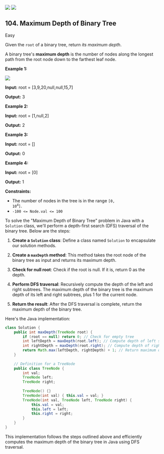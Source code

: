 [![](https://img.shields.io/github/stars/LeetCode-in-Swift/LeetCode-in-Swift?label=Stars&style=flat-square)](https://github.com/LeetCode-in-Swift/LeetCode-in-Swift)
[![](https://img.shields.io/github/forks/LeetCode-in-Swift/LeetCode-in-Swift?label=Fork%20me%20on%20GitHub%20&style=flat-square)](https://github.com/LeetCode-in-Swift/LeetCode-in-Swift/fork)

## 104\. Maximum Depth of Binary Tree

Easy

Given the `root` of a binary tree, return _its maximum depth_.

A binary tree's **maximum depth** is the number of nodes along the longest path from the root node down to the farthest leaf node.

**Example 1:**

![](https://assets.leetcode.com/uploads/2020/11/26/tmp-tree.jpg)

**Input:** root = [3,9,20,null,null,15,7]

**Output:** 3 

**Example 2:**

**Input:** root = [1,null,2]

**Output:** 2 

**Example 3:**

**Input:** root = []

**Output:** 0 

**Example 4:**

**Input:** root = [0]

**Output:** 1 

**Constraints:**

*   The number of nodes in the tree is in the range <code>[0, 10<sup>4</sup>]</code>.
*   `-100 <= Node.val <= 100`

To solve the "Maximum Depth of Binary Tree" problem in Java with a `Solution` class, we'll perform a depth-first search (DFS) traversal of the binary tree. Below are the steps:

1. **Create a `Solution` class**: Define a class named `Solution` to encapsulate our solution methods.

2. **Create a `maxDepth` method**: This method takes the root node of the binary tree as input and returns its maximum depth.

3. **Check for null root**: Check if the root is null. If it is, return 0 as the depth.

4. **Perform DFS traversal**: Recursively compute the depth of the left and right subtrees. The maximum depth of the binary tree is the maximum depth of its left and right subtrees, plus 1 for the current node.

5. **Return the result**: After the DFS traversal is complete, return the maximum depth of the binary tree.

Here's the Java implementation:

```java
class Solution {
    public int maxDepth(TreeNode root) {
        if (root == null) return 0; // Check for empty tree
        int leftDepth = maxDepth(root.left); // Compute depth of left subtree
        int rightDepth = maxDepth(root.right); // Compute depth of right subtree
        return Math.max(leftDepth, rightDepth) + 1; // Return maximum depth of left and right subtrees, plus 1 for the current node
    }
    
    // Definition for a TreeNode
    public class TreeNode {
        int val;
        TreeNode left;
        TreeNode right;
        
        TreeNode() {}
        TreeNode(int val) { this.val = val; }
        TreeNode(int val, TreeNode left, TreeNode right) {
            this.val = val;
            this.left = left;
            this.right = right;
        }
    }
}
```

This implementation follows the steps outlined above and efficiently computes the maximum depth of the binary tree in Java using DFS traversal.